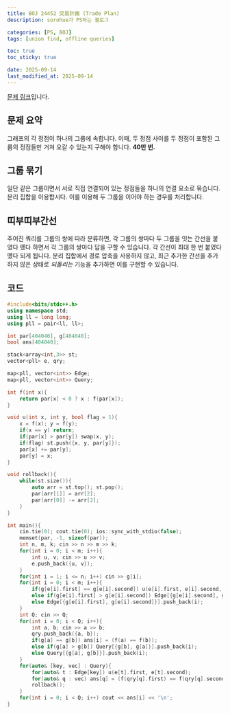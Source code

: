 ```yaml
---
title: BOJ 24452 交易計画 (Trade Plan)
description: sorohue가 PS하는 블로그

categories: [PS, BOJ]
tags: [union find, offline queries]

toc: true
toc_sticky: true

date: 2025-09-14
last_modified_at: 2025-09-14
---
```


[문제 링크](https://boj.kr/24452)입니다.

## 문제 요약

그래프의 각 정점이 하나의 그룹에 속합니다. 이때, 두 정점 사이를 두 정점이 포함된 그룹의 정점들만 거쳐 오갈 수 있는지 구해야 합니다. **40만 번.**

## 그룹 묶기

일단 같은 그룹이면서 서로 직접 연결되어 있는 정점들을 하나의 연결 요소로 묶습니다. 분리 집합을 이용합시다. 이를 이용해 두 그룹을 이어야 하는 경우를 처리합니다.

## 띠부띠부간선

주어진 쿼리를 그룹의 쌍에 따라 분류하면, 각 그룹의 쌍마다 두 그룹을 잇는 간선을 붙였다 뗐다 하면서 각 그룹의 쌍마다 답을 구할 수 있습니다. 각 간선이 최대 한 번 붙였다 뗐다 되게 됩니다. 분리 집합에서 경로 압축을 사용하지 않고, 최근 추가한 간선을 추가하지 않은 상태로 *되돌리는* 기능을 추가하면 이를 구현할 수 있습니다.

## 코드

```cpp
#include<bits/stdc++.h>
using namespace std;
using ll = long long;
using pll = pair<ll, ll>;

int par[404040], g[404040];
bool ans[404040];

stack<array<int,3>> st;
vector<pll> e, qry;

map<pll, vector<int>> Edge;
map<pll, vector<int>> Query;

int f(int x){
    return par[x] < 0 ? x : f(par[x]);
}

void u(int x, int y, bool flag = 1){
    x = f(x); y = f(y);
    if(x == y) return;
    if(par[x] > par[y]) swap(x, y);
    if(flag) st.push({x, y, par[y]});
    par[x] += par[y];
    par[y] = x;
}

void rollback(){
    while(st.size()){
        auto arr = st.top(); st.pop();
        par[arr[1]] = arr[2];
        par[arr[0]] -= arr[2];
    }
}

int main(){
    cin.tie(0); cout.tie(0); ios::sync_with_stdio(false);
    memset(par, -1, sizeof(par));
    int n, m, k; cin >> n >> m >> k;
    for(int i = 0; i < m; i++){
        int u, v; cin >> u >> v;
        e.push_back({u, v});
    }
    for(int i = 1; i <= n; i++) cin >> g[i];
    for(int i = 0; i < m; i++){
        if(g[e[i].first] == g[e[i].second]) u(e[i].first, e[i].second, 0);
        else if(g[e[i].first] > g[e[i].second]) Edge[{g[e[i].second], g[e[i].first]}].push_back(i);
        else Edge[{g[e[i].first], g[e[i].second]}].push_back(i);
    }
    int Q; cin >> Q;
    for(int i = 0; i < Q; i++){
        int a, b; cin >> a >> b;
        qry.push_back({a, b});
        if(g[a] == g[b]) ans[i] = (f(a) == f(b));
        else if(g[a] > g[b]) Query[{g[b], g[a]}].push_back(i);
        else Query[{g[a], g[b]}].push_back(i);
    }
    for(auto& [key, vec] : Query){
        for(auto& t : Edge[key]) u(e[t].first, e[t].second);
        for(auto& q : vec) ans[q] = (f(qry[q].first) == f(qry[q].second));
        rollback();
    }
    for(int i = 0; i < Q; i++) cout << ans[i] << '\n';
}
```
